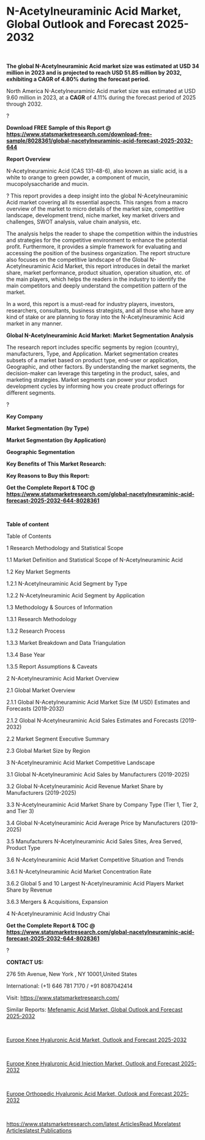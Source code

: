 <h1>N-Acetylneuraminic Acid Market, Global Outlook and Forecast 2025-2032</h1><br/><p><strong>The global N-Acetylneuraminic Acid market size was estimated at USD 34 million in 2023 and is projected to reach USD 51.85 million by 2032, exhibiting a <strong>CAGR</strong> of 4.80% during the forecast period.</strong></p>
 
 
 
 <p>North America N-Acetylneuraminic Acid market size was estimated at USD 9.60 million in 2023, at a <strong>CAGR</strong> of 4.11% during the forecast period of 2025 through 2032.</p>
 
 
 
 <p>? </p>
 
 
 
 <p><strong>Download FREE Sample of this Report @ <a href="https://www.statsmarketresearch.com/download-free-sample/8028361/global-nacetylneuraminic-acid-forecast-2025-2032-644">https://www.statsmarketresearch.com/download-free-sample/8028361/global-nacetylneuraminic-acid-forecast-2025-2032-644</a></strong></p>
 
 
 
 <p><strong>Report Overview</strong></p>
 
 
 
 <p>N-Acetylneuraminic Acid (CAS 131-48-6), also known as sialic acid, is a white to orange to green powder, a component of mucin, mucopolysaccharide and mucin.</p>
 
 
 
 <p>? This report provides a deep insight into the global N-Acetylneuraminic Acid market covering all its essential aspects. This ranges from a macro overview of the market to micro details of the market size, competitive landscape, development trend, niche market, key market drivers and challenges, SWOT analysis, value chain analysis, etc.</p>
 
 
 
 <p>The analysis helps the reader to shape the competition within the industries and strategies for the competitive environment to enhance the potential profit. Furthermore, it provides a simple framework for evaluating and accessing the position of the business organization. The report structure also focuses on the competitive landscape of the Global N-Acetylneuraminic Acid Market, this report introduces in detail the market share, market performance, product situation, operation situation, etc. of the main players, which helps the readers in the industry to identify the main competitors and deeply understand the competition pattern of the market.</p>
 
 
 
 <p>In a word, this report is a must-read for industry players, investors, researchers, consultants, business strategists, and all those who have any kind of stake or are planning to foray into the N-Acetylneuraminic Acid market in any manner.</p>
 
 
 
 <p><strong>Global N-Acetylneuraminic Acid Market: Market Segmentation Analysis</strong></p>
 
 
 
 <p>The research report includes specific segments by region (country), manufacturers, Type, and Application. Market segmentation creates subsets of a market based on product type, end-user or application, Geographic, and other factors. By understanding the market segments, the decision-maker can leverage this targeting in the product, sales, and marketing strategies. Market segments can power your product development cycles by informing how you create product offerings for different segments.</p>
 
 
 
 <p>? </p>
 
 
 
 <p><strong>Key Company</strong></p>
 
 
 
 <p><strong>Market Segmentation (by Type)</strong></p>
 
 
 
 <p><strong>Market Segmentation (<strong>by Application</strong>)</strong></p>
 
 
 
 <p><strong>Geographic Segmentation</strong></p>
 
 
 
 <p><strong>Key Benefits of This Market Research:</strong></p>
 
 
 
 <p><strong>Key <strong>Reasons to Buy</strong> this Report:</strong></p>
 
 
 
 <div><b>Get the Complete Report & TOC @ <a href="https://www.statsmarketresearch.com/global-nacetylneuraminic-acid-forecast-2025-2032-644-8028361">https://www.statsmarketresearch.com/global-nacetylneuraminic-acid-forecast-2025-2032-644-8028361</a></b></div>
 
 
 
 <p><br />
 
 <b>Table of content</b></p>
 
 
 
 <p>Table of Contents<br />
 
 1 Research Methodology and Statistical Scope<br />
 
 1.1 Market Definition and Statistical Scope of N-Acetylneuraminic Acid<br />
 
 1.2 Key Market Segments<br />
 
 1.2.1 N-Acetylneuraminic Acid Segment by Type<br />
 
 1.2.2 N-Acetylneuraminic Acid Segment by Application<br />
 
 1.3 Methodology & Sources of Information<br />
 
 1.3.1 Research Methodology<br />
 
 1.3.2 Research Process<br />
 
 1.3.3 Market Breakdown and Data Triangulation<br />
 
 1.3.4 Base Year<br />
 
 1.3.5 Report Assumptions & Caveats<br />
 
 2 N-Acetylneuraminic Acid Market Overview<br />
 
 2.1 Global Market Overview<br />
 
 2.1.1 Global N-Acetylneuraminic Acid Market Size (M USD) Estimates and Forecasts (2019-2032)<br />
 
 2.1.2 Global N-Acetylneuraminic Acid Sales Estimates and Forecasts (2019-2032)<br />
 
 2.2 Market Segment Executive Summary<br />
 
 2.3 Global Market Size by Region<br />
 
 3 N-Acetylneuraminic Acid Market Competitive Landscape<br />
 
 3.1 Global N-Acetylneuraminic Acid Sales by Manufacturers (2019-2025)<br />
 
 3.2 Global N-Acetylneuraminic Acid Revenue Market Share by Manufacturers (2019-2025)<br />
 
 3.3 N-Acetylneuraminic Acid Market Share by Company Type (Tier 1, Tier 2, and Tier 3)<br />
 
 3.4 Global N-Acetylneuraminic Acid Average Price by Manufacturers (2019-2025)<br />
 
 3.5 Manufacturers N-Acetylneuraminic Acid Sales Sites, Area Served, Product Type<br />
 
 3.6 N-Acetylneuraminic Acid Market Competitive Situation and Trends<br />
 
 3.6.1 N-Acetylneuraminic Acid Market Concentration Rate<br />
 
 3.6.2 Global 5 and 10 Largest N-Acetylneuraminic Acid Players Market Share by Revenue<br />
 
 3.6.3 Mergers & Acquisitions, Expansion<br />
 
 4 N-Acetylneuraminic Acid Industry Chai</p>
 
 
 
 <div><b>Get the Complete Report & TOC @ <a href="https://www.statsmarketresearch.com/global-nacetylneuraminic-acid-forecast-2025-2032-644-8028361">https://www.statsmarketresearch.com/global-nacetylneuraminic-acid-forecast-2025-2032-644-8028361</a></b></div>
 
 
 
 <p>? </p>
 
 
 
 <p><b>CONTACT US:</b><br />
 
 276 5th Avenue, New York , NY 10001,United States<br />
 
 International: (+1) 646 781 7170 / +91 8087042414<br />
 
 Visit: <a href="https://www.statsmarketresearch.com/">https://www.statsmarketresearch.com/</a><br />
 
 Similar Reports: <a href="https://www.statsmarketresearch.com/global-nacetylneuraminic-acid-forecast-2025-2032-644-8028361">Mefenamic Acid Market, Global Outlook and Forecast 2025-2032 </a><br />
 
 <br />
 
 <a href="https://www.statsmarketresearch.com/global-nacetylneuraminic-acid-forecast-2025-2032-644-8028361">Europe Knee Hyaluronic Acid Market, Outlook and Forecast 2025-2032</a><br />
 
 <br />
 
 <a href="https://www.statsmarketresearch.com/global-nacetylneuraminic-acid-forecast-2025-2032-644-8028361">Europe Knee Hyaluronic Acid Injection Market, Outlook and Forecast 2025-2032</a><br />
 
 <br />
 
 <a href="https://www.statsmarketresearch.com/global-nacetylneuraminic-acid-forecast-2025-2032-644-8028361">Europe Orthopedic Hyaluronic Acid Market, Outlook and Forecast 2025-2032</a><br />
 
 <br />
 
 <a href="https://gyeongbokgung.com">https://www.statsmarketresearch.com/</a><a href="https://hallyeomaritime.com">latest Articles</a><a href="https://jingwansa.com">Read More</a><a href="https://nguoiviet.jp/">latest Articles</a><a href="https://www.intelmarketresearch.com/">latest Publications</a></p>